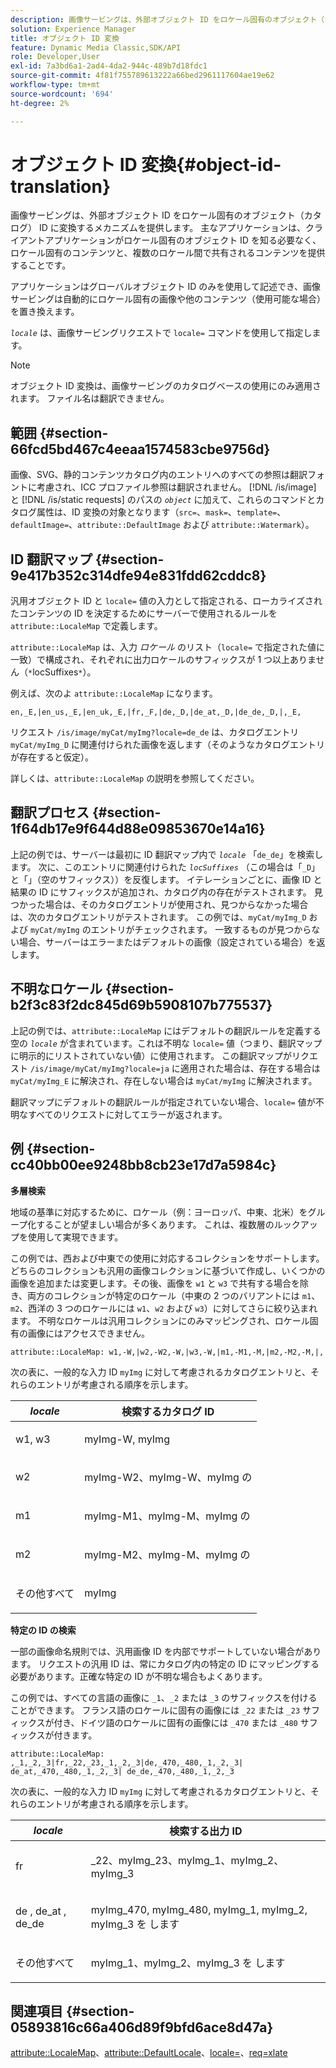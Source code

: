 ```yaml
---
description: 画像サービングは、外部オブジェクト ID をロケール固有のオブジェクト（カタログ） ID に変換するメカニズムを提供します。 主なアプリケーションは、クライアントアプリケーションがロケール固有のオブジェクト ID を知る必要なく、ロケール固有のコンテンツと、複数のロケール間で共有されるコンテンツを提供することです。
solution: Experience Manager
title: オブジェクト ID 変換
feature: Dynamic Media Classic,SDK/API
role: Developer,User
exl-id: 7a3bd6a1-2ad4-4da2-944c-489b7d18fdc1
source-git-commit: 4f81f755789613222a66bed2961117604ae19e62
workflow-type: tm+mt
source-wordcount: '694'
ht-degree: 2%

---
```


# オブジェクト ID 変換{#object-id-translation}

画像サービングは、外部オブジェクト ID をロケール固有のオブジェクト（カタログ） ID に変換するメカニズムを提供します。 主なアプリケーションは、クライアントアプリケーションがロケール固有のオブジェクト ID を知る必要なく、ロケール固有のコンテンツと、複数のロケール間で共有されるコンテンツを提供することです。

アプリケーションはグローバルオブジェクト ID のみを使用して記述でき、画像サービングは自動的にロケール固有の画像や他のコンテンツ（使用可能な場合）を置き換えます。

*`locale`* は、画像サービングリクエストで `locale=` コマンドを使用して指定します。

>[!NOTE]
>
>オブジェクト ID 変換は、画像サービングのカタログベースの使用にのみ適用されます。 ファイル名は翻訳できません。

## 範囲 {#section-66fcd5bd467c4eeaa1574583cbe9756d}

画像、SVG、静的コンテンツカタログ内のエントリへのすべての参照は翻訳フォントに考慮され、ICC プロファイル参照は翻訳されません。 [!DNL /is/image] と [!DNL /is/static requests] のパスの *`object`* に加えて、これらのコマンドとカタログ属性は、ID 変換の対象となります（`src=`、`mask=`、`template=`、`defaultImage=`、`attribute::DefaultImage` および `attribute::Watermark`）。

## ID 翻訳マップ {#section-9e417b352c314dfe94e831fdd62cddc8}

汎用オブジェクト ID と `locale=` 値の入力として指定される、ローカライズされたコンテンツの ID を決定するためにサーバーで使用されるルールを `attribute::LocaleMap` で定義します。

`attribute::LocaleMap` は、入力 *ロケール* のリスト（`locale=` で指定された値に一致）で構成され、それぞれに出力ロケールのサフィックスが 1 つ以上ありません（`*`locSuffixes`*`）。

例えば、次のよ `attribute::LocaleMap` になります。

`en,_E,|en_us,_E,|en_uk,_E,|fr,_F,|de,_D,|de_at,_D,|de_de,_D,|,_E,`

リクエスト `/is/image/myCat/myImg?locale=de_de` は、カタログエントリ `myCat/myImg_D` に関連付けられた画像を返します（そのようなカタログエントリが存在すると仮定）。

詳しくは、`attribute::LocaleMap` の説明を参照してください。

## 翻訳プロセス {#section-1f64db17e9f644d88e09853670e14a16}

上記の例では、サーバーは最初に ID 翻訳マップ内で *`locale`* 「`de_de`」を検索します。 次に、このエントリに関連付けられた *`locSuffixes`* （この場合は「`_D`」と「」（空のサフィックス））を反復します。 イテレーションごとに、画像 ID と結果の ID にサフィックスが追加され、カタログ内の存在がテストされます。 見つかった場合は、そのカタログエントリが使用され、見つからなかった場合は、次のカタログエントリがテストされます。 この例では、`myCat/myImg_D` および `myCat/myImg` のエントリがチェックされます。 一致するものが見つからない場合、サーバーはエラーまたはデフォルトの画像（設定されている場合）を返します。

## 不明なロケール {#section-b2f3c83f2dc845d69b5908107b775537}

上記の例では、`attribute::LocaleMap` にはデフォルトの翻訳ルールを定義する空の *`locale`* が含まれています。これは不明な `locale=` 値（つまり、翻訳マップに明示的にリストされていない値）に使用されます。 この翻訳マップがリクエスト `/is/image/myCat/myImg?locale=ja` に適用された場合は、存在する場合は `myCat/myImg_E` に解決され、存在しない場合は `myCat/myImg` に解決されます。

翻訳マップにデフォルトの翻訳ルールが指定されていない場合、`locale=` 値が不明なすべてのリクエストに対してエラーが返されます。

## 例 {#section-cc40bb00ee9248bb8cb23e17d7a5984c}

**多層検索**

地域の基準に対応するために、ロケール（例：ヨーロッパ、中東、北米）をグループ化することが望ましい場合が多くあります。 これは、複数層のルックアップを使用して実現できます。

この例では、西および中東での使用に対応するコレクションをサポートします。 どちらのコレクションも汎用の画像コレクションに基づいて作成し、いくつかの画像を追加または変更します。その後、画像を `w1` と `w3` で共有する場合を除き、両方のコレクションが特定のロケール（中東の 2 つのバリアントには `m1`、`m2`、西洋の 3 つのロケールには `w1`、`w2` および `w3`）に対してさらに絞り込まれます。 不明なロケールは汎用コレクションにのみマッピングされ、ロケール固有の画像にはアクセスできません。

`attribute::LocaleMap: w1,-W,|w2,-W2,-W,|w3,-W,|m1,-M1,-M,|m2,-M2,-M,|,`

次の表に、一般的な入力 ID `myImg` に対して考慮されるカタログエントリと、それらのエントリが考慮される順序を示します。

<table id="table_97EB13E3DB9B48D3A4184D5ECC8E9F86"> 
 <thead> 
  <tr> 
   <th class="entry"> <b> <i>locale</i> </b> </th> 
   <th class="entry"> <b> 検索するカタログ ID</b> </th> 
  </tr> 
 </thead>
 <tbody> 
  <tr> 
   <td> <p> <span class="codeph"> w1, w3 </span> </p> </td> 
   <td> <p> <span class="codeph"> myImg-W, myImg </span> </p> </td> 
  </tr> 
  <tr> 
   <td> <p> <span class="codeph"> w2 </span> </p> </td> 
   <td> <p> myImg-W2、myImg-W、myImg </span> の <span class="codeph"> </p> </td> 
  </tr> 
  <tr> 
   <td> <p> <span class="codeph"> m1 </span> </p> </td> 
   <td> <p> myImg-M1、myImg-M、myImg </span> の <span class="codeph"> </p> </td> 
  </tr> 
  <tr> 
   <td> <p> <span class="codeph"> m2 </span> </p> </td> 
   <td> <p> myImg-M2、myImg-M、myImg </span> の <span class="codeph"> </p> </td> 
  </tr> 
  <tr> 
   <td> <p>その他すべて </p> </td> 
   <td> <p> <span class="codeph"> myImg </span> </p> </td> 
  </tr> 
 </tbody> 
</table>

**特定の ID の検索**

一部の画像命名規則では、汎用画像 ID を内部でサポートしていない場合があります。 リクエストの汎用 ID は、常にカタログ内の特定の ID にマッピングする必要があります。正確な特定の ID が不明な場合もよくあります。

この例では、すべての言語の画像に `_1`、`_2` または `_3` のサフィックスを付けることができます。 フランス語のロケールに固有の画像には `_22` または `_23` サフィックスが付き、ドイツ語のロケールに固有の画像には `_470` または `_480` サフィックスが付きます。

`attribute::LocaleMap: ,_1,_2,_3|fr,_22,_23,_1,_2,_3|de,_470,_480,_1,_2,_3| de_at,_470,_480,_1,_2,_3| de_de,_470,_480,_1,_2,_3`

次の表に、一般的な入力 ID `myImg` に対して考慮されるカタログエントリと、それらのエントリが考慮される順序を示します。

<table id="table_A7EE4AA0F1C24284B83CC4B40622D24F"> 
 <thead> 
  <tr> 
   <th class="entry"> <b> <i>locale</i> </b> </th> 
   <th class="entry"> <b> 検索する出力 ID</b> </th> 
  </tr> 
 </thead>
 <tbody> 
  <tr> 
   <td> <p> <span class="codeph"> fr </span> </p> </td> 
   <td> <p> <span class="codeph">_22、myImg_23、myImg_1、myImg_2、myImg_3 </span> </p> </td> 
  </tr> 
  <tr> 
   <td> <p> <span class="codeph"> de </span>, <span class="codeph"> de_at </span>, <span class="codeph"> de_de </span> </p> </td> 
   <td> <p> myImg_470, myImg_480, myImg_1, myImg_2, myImg_3 </span> を <span class="codeph"> します </p> </td> 
  </tr> 
  <tr> 
   <td> <p>その他すべて </p> </td> 
   <td> <p> myImg_1、myImg_2、myImg_3</span> を <span class="codeph"> します </p> </td> 
  </tr> 
 </tbody> 
</table>

## 関連項目 {#section-05893816c66a406d89f9bfd6ace8d47a}

[attribute::LocaleMap](../../../../../is-api/image-catalog/image-serving-api-ref/c-image-catalog-reference/c-attributes-reference/r-localemap.md#reference-49bbf598f8ea47c3a563755cef306318)、[attribute::DefaultLocale](../../../../../is-api/image-catalog/image-serving-api-ref/c-image-catalog-reference/c-attributes-reference/r-defaultlocale.md#reference-69462ad9923f464f80c2c012342a6b6b)、[locale=](../../../../../is-api/http-ref/image-serving-api-ref/c-http-protocol-reference/c-command-reference/r-locale.md#reference-8a846b2fbc004a12821b956ed3b25cfb)、[req=xlate](../../../../../is-api/http-ref/image-serving-api-ref/c-http-protocol-reference/c-command-reference/r-req/r-req.md#reference-907cdb4a97034db7ad94695f25552e76)
